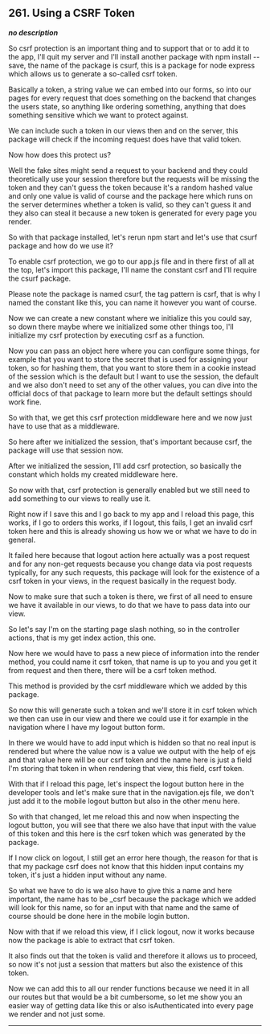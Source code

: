 ## 261. Using a CSRF Token

<strong><em>no description</em></strong>

So csrf protection is an important thing and to support that or to add it to the
app, I'll quit my server and I'll install another package with npm install
--save, the name of the package is csurf, this is a package for node express
which allows us to generate a so-called csrf token. 

Basically a token, a string value we can embed into our forms, so into our pages
for every request that does something on the backend that changes the users
state, so anything like ordering something, anything that does something
sensitive which we want to protect against. 

We can include such a token in our views then and on the server, this package
will check if the incoming request does have that valid token. 

Now how does this protect us? 

Well the fake sites might send a request to your backend and they could
theoretically use your session therefore but the requests will be missing the
token and they can't guess the token because it's a random hashed value and only
one value is valid of course and the package here which runs on the server
determines whether a token is valid, so they can't guess it and they also can
steal it because a new token is generated for every page you render. 

So with that package installed, let's rerun npm start and let's use that csurf
package and how do we use it? 

To enable csrf protection, we go to our app.js file and in there first of all at
the top, let's import this package, I'll name the constant csrf and I'll require
the csurf package. 

Please note the package is named csurf, the tag pattern is csrf, that is why I
named the constant like this, you can name it however you want of course. 

Now we can create a new constant where we initialize this you could say, so down
there maybe where we initialized some other things too, I'll initialize my csrf
protection by executing csrf as a function. 

Now you can pass an object here where you can configure some things, for example
that you want to store the secret that is used for assigning your token, so for
hashing them, that you want to store them in a cookie instead of the session
which is the default but I want to use the session, the default and we also
don't need to set any of the other values, you can dive into the official docs
of that package to learn more but the default settings should work fine. 

So with that, we get this csrf protection middleware here and we now just have
to use that as a middleware. 

So here after we initialized the session, that's important because csrf, the
package will use that session now. 

After we initialized the session, I'll add csrf protection, so basically the
constant which holds my created middleware here. 

So now with that, csrf protection is generally enabled but we still need to add
something to our views to really use it. 

Right now if I save this and I go back to my app and I reload this page, this
works, if I go to orders this works, if I logout, this fails, I get an invalid
csrf token here and this is already showing us how we or what we have to do in
general. 

It failed here because that logout action here actually was a post request and
for any non-get requests because you change data via post requests typically,
for any such requests, this package will look for the existence of a csrf token
in your views, in the request basically in the request body. 

Now to make sure that such a token is there, we first of all need to ensure we
have it available in our views, to do that we have to pass data into our view. 

So let's say I'm on the starting page slash nothing, so in the controller
actions, that is my get index action, this one. 

Now here we would have to pass a new piece of information into the render
method, you could name it csrf token, that name is up to you and you get it from
request and then there, there will be a csrf token method. 

This method is provided by the csrf middleware which we added by this package. 

So now this will generate such a token and we'll store it in csrf token which we
then can use in our view and there we could use it for example in the navigation
where I have my logout button form. 

In there we would have to add input which is hidden so that no real input is
rendered but where the value now is a value we output with the help of ejs and
that value here will be our csrf token and the name here is just a field I'm
storing that token in when rendering that view, this field, csrf token. 

With that if I reload this page, let's inspect the logout button here in the
developer tools and let's make sure that in the navigation.ejs file, we don't
just add it to the mobile logout button but also in the other menu here. 

So with that changed, let me reload this and now when inspecting the logout
button, you will see that there we also have that input with the value of this
token and this here is the csrf token which was generated by the package. 

If I now click on logout, I still get an error here though, the reason for that
is that my package csrf does not know that this hidden input contains my token,
it's just a hidden input without any name. 

So what we have to do is we also have to give this a name and here important,
the name has to be _csrf because the package which we added will look for this
name, so for an input with that name and the same of course should be done here
in the mobile login button. 

Now with that if we reload this view, if I click logout, now it works because
now the package is able to extract that csrf token. 

It also finds out that the token is valid and therefore it allows us to proceed,
so now it's not just a session that matters but also the existence of this
token. 

Now we can add this to all our render functions because we need it in all our
routes but that would be a bit cumbersome, so let me show you an easier way of
getting data like this or also isAuthenticated into every page we render and not
just some. 

---